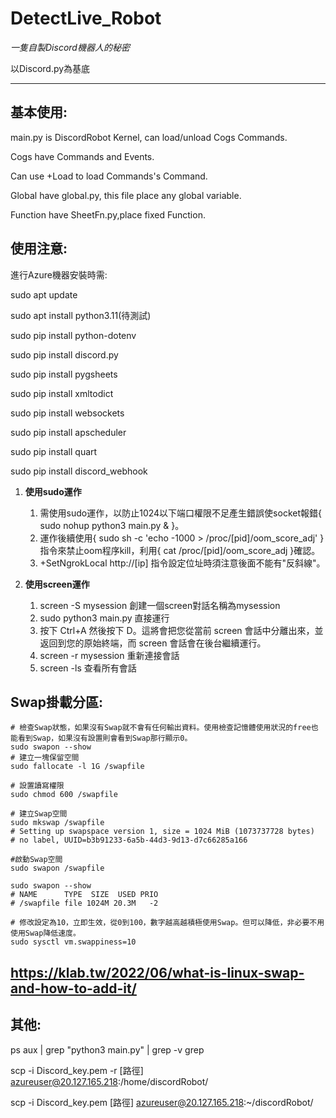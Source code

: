# DetectLive_Robot
*一隻自製Discord機器人的秘密*

以Discord.py為基底

---

## 基本使用:

main.py is DiscordRobot Kernel, can load/unload Cogs Commands.

Cogs have Commands and Events.

Can use +Load to load Commands's Command.

Global have global.py, this file place any global variable. 

Function have SheetFn.py,place fixed Function.

## 使用注意:
進行Azure機器安裝時需:

sudo apt update

sudo apt install python3.11(待測試)

sudo pip install python-dotenv

sudo pip install discord.py

sudo pip install pygsheets

sudo pip install xmltodict

sudo pip install websockets

sudo pip install apscheduler

sudo pip install quart

sudo pip install discord_webhook

1. **使用sudo運作**
	1. 需使用sudo運作，以防止1024以下端口權限不足產生錯誤使socket報錯{ sudo nohup python3 main.py & }。
    2. 運作後續使用{ sudo sh -c 'echo -1000 > /proc/[pid]/oom_score_adj' }指令來禁止oom程序kill，利用{ cat /proc/[pid]/oom_score_adj }確認。
    3. +SetNgrokLocal http://[ip] 指令設定位址時須注意後面不能有"反斜線"。

2. **使用screen運作**
    1. screen -S mysession 創建一個screen對話名稱為mysession
    2. sudo python3 main.py 直接運行
    3. 按下 Ctrl+A 然後按下 D。這將會把您從當前 screen 會話中分離出來，並返回到您的原始終端，而 screen 會話會在後台繼續運行。
    4. screen -r mysession 重新連接會話
    5. screen -ls 查看所有會話

## Swap掛載分區:
```
# 檢查Swap狀態，如果沒有Swap就不會有任何輸出資料。使用檢查記憶體使用狀況的free也能看到Swap，如果沒有設置則會看到Swap那行顯示0。
sudo swapon --show
# 建立一塊保留空間
sudo fallocate -l 1G /swapfile

# 設置讀寫權限
sudo chmod 600 /swapfile

# 建立Swap空間
sudo mkswap /swapfile
# Setting up swapspace version 1, size = 1024 MiB (1073737728 bytes)
# no label, UUID=b3b91233-6a5b-44d3-9d13-d7c66285a166

#啟動Swap空間
sudo swapon /swapfile

sudo swapon --show
# NAME      TYPE  SIZE  USED PRIO
# /swapfile file 1024M 20.3M   -2

# 修改設定為10，立即生效，從0到100，數字越高越積極使用Swap。但可以降低，非必要不用使用Swap降低速度。
sudo sysctl vm.swappiness=10
```
https://klab.tw/2022/06/what-is-linux-swap-and-how-to-add-it/
---

## 其他:
ps aux | grep "python3 main.py" | grep -v grep

scp -i Discord_key.pem -r [路徑] azureuser@20.127.165.218:/home/discordRobot/

scp -i Discord_key.pem [路徑] azureuser@20.127.165.218:~/discordRobot/
